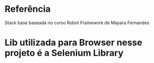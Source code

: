 # Referência
Stack base baseada no curso Robot Framework de Mayara Fernandes

# Lib utilizada para Browser nesse projeto é a Selenium Library
